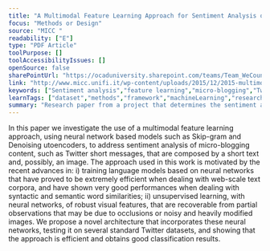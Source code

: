 ```yaml
---
title: "A Multimodal Feature Learning Approach for Sentiment Analysis of Social Network Multimedia"
focus: "Methods or Design"
source: "MICC "
readability: ["E"]
type: "PDF Article"
toolPurpose: []
toolAccessibilityIssues: []
openSource: false
sharePointUrl: "https://ocaduniversity.sharepoint.com/teams/Team_WeCount/Shared%20Documents/Resources%20and%20Tools/Literature%20(curated)/A%20Multimodal%20Feature%20Learning%20Approach%20for%20Sentiment%20Analysis.pdf"
link: "http://www.micc.unifi.it/wp-content/uploads/2015/12/2015-multimodal-feature-learning.pdf"
keywords: ["Sentiment analysis","feature learning","micro-blogging","Twitter"]
learnTags: ["dataset","methods","framework","machineLearning","researchCentre"]
summary: "Research paper from a project that determines the sentiment analysis of Twitter data sets using a multimodal feature learning approach. "
---
```

In this paper we investigate the use of a multimodal feature learning approach, using neural network based models such as Skip-gram and Denoising utoencoders, to address sentiment analysis of micro-blogging content, such as Twitter short messages, that are composed by a short text and, possibly, an image.
The approach used in this work is motivated by the recent advances in: i) training language models based on neural networks that have proved to be extremely efficient when dealing with web-scale text corpora, and have shown very good performances when dealing with syntactic and semantic word similarities; ii) unsupervised learning, with neural networks, of robust visual features, that are recoverable from partial observations that may be due to occlusions or noisy and heavily modified images.
We propose a novel architecture that incorporates these neural networks, testing it on several standard Twitter datasets, and showing that the approach is efficient and obtains good classification results.
